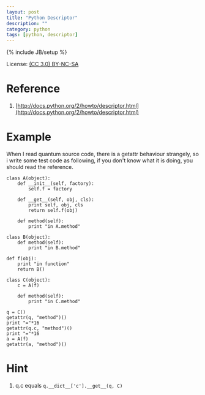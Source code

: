 ```yaml
---
layout: post
title: "Python Descriptor"
description: ""
category: python
tags: [python, descriptor]
---
```

{% include JB/setup %}

License: [(CC 3.0) BY-NC-SA](http://creativecommons.org/licenses/by-nc-sa/3.0/)

# Reference
1. [http://docs.python.org/2/howto/descriptor.html](http://docs.python.org/2/howto/descriptor.html)

# Example
When I read quantum source code, there is a getattr behaviour strangely, so i write some test code as following, if you don't know what it is doing, you should read the reference.

    class A(object):
        def __init__(self, factory):
            self.f = factory

        def __get__(self, obj, cls):
            print self, obj, cls
            return self.f(obj)

        def method(self):
            print "in A.method"

    class B(object):
        def method(self):
            print "in B.method"

    def f(obj):
        print "in function"
        return B()

    class C(object):
        c = A(f)

        def method(self):
            print "in C.method"

    q = C()
    getattr(q, "method")()
    print "="*16
    getattr(q.c, "method")()
    print "="*16
    a = A(f)
    getattr(a, "method")()

# Hint
1. q.c equals `q.__dict__['c'].__get__(q, C)`
